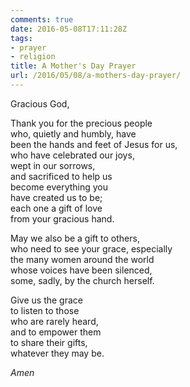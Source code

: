 ```yaml
---
comments: true
date: 2016-05-08T17:11:28Z
tags:
- prayer
- religion
title: A Mother's Day Prayer
url: /2016/05/08/a-mothers-day-prayer/
---
```


Gracious God,

Thank you for the precious people   
who, quietly and humbly, have  
been the hands and feet of Jesus for us,  
who have celebrated our joys,   
wept in our sorrows,   
and sacrificed to help us   
become everything you   
have created us to be;  
each one a gift of love   
from your gracious hand. 

May we also be a gift to others,   
who need to see your grace, especially  
the many women around the world   
whose voices have been silenced,   
some, sadly, by the church herself.

Give us the grace   
to listen to those   
who are rarely heard,  
and to empower them  
to share their gifts,  
whatever they may be.

*Amen*

